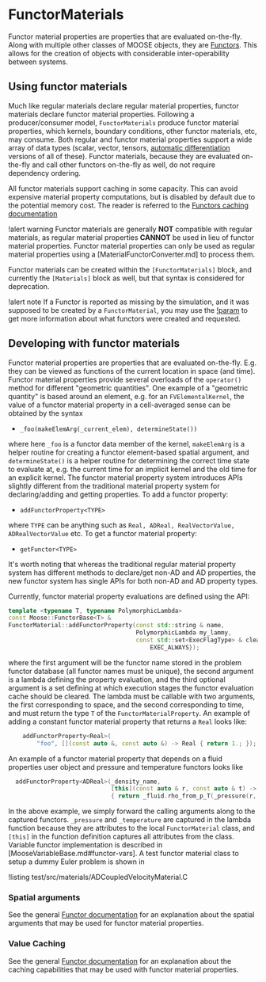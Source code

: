 # FunctorMaterials

Functor material properties are properties that are evaluated on-the-fly.
Along with multiple other classes of MOOSE objects, they are [Functors](syntax/Functors/index.md). This allows
for the creation of objects with considerable inter-operability between systems.

## Using functor materials

Much like regular materials declare regular material properties, functor materials declare functor material properties.
Following a producer/consumer model, `FunctorMaterials` produce functor material properties, which kernels, boundary conditions, other
functor materials, etc, may consume.
Both regular and functor material properties support a wide array of data types (scalar, vector, tensors,
[automatic differentiation](automatic_differentiation/index.md) versions of all of these). Functor materials, because they are evaluated on-the-fly
and call other functors on-the-fly as well, do not require dependency ordering.

All functor materials support caching in some capacity. This can avoid expensive material property computations, but is
disabled by default due to the potential memory cost. The reader is referred to the [Functors caching documentation](syntax/Functors/index.md#caching)

!alert warning
Functor materials are generally **NOT** compatible with regular materials, as regular material properties **CANNOT** be used
in lieu of functor material properties. Functor material properties can only be used as regular material properties using a
[MaterialFunctorConverter.md] to process them.

Functor materials can be created within the `[FunctorMaterials]` block, and currently the `[Materials]` block as well,
but that syntax is considered for deprecation.

!alert note
If a Functor is reported as missing by the simulation, and it was supposed to be created by a `FunctorMaterial`,
you may use the [!param](/Debug/SetupDebugAction/show_functors) to get more information about what functors were
created and requested.

## Developing with functor materials

Functor material properties are properties that are evaluated
on-the-fly. E.g. they can be viewed as functions of the current location in
space (and time). Functor material properties provide several overloads of the
`operator()` method for different "geometric quantities". One example of a
"geometric quantity" is based around an element, e.g. for an `FVElementalKernel`, the
value of a functor material property in a cell-averaged sense can be obtained by
the syntax

- `_foo(makeElemArg(_current_elem), determineState())`

where here `_foo` is a functor data member of the kernel, `makeElemArg` is a helper routine for creating a
functor element-based spatial argument, and `determineState()` is a helper routine for determining the correct
time state to evaluate at, e.g. the current time for an implicit kernel and the old time for an explicit kernel.
The functor material property system introduces APIs slightly different from the traditional
material property system for declaring/adding and getting properties. To add a
functor property:

- `addFunctorProperty<TYPE>`

where `TYPE` can be anything such as `Real, ADReal, RealVectorValue, ADRealVectorValue`
etc. To get a functor material property:

- `getFunctor<TYPE>`

It's worth noting that whereas the traditional regular material property system
has different methods to declare/get non-AD and AD properties, the new functor
system has single APIs for both non-AD and AD property types.

Currently, functor material property evaluations are defined using the API:

```c++
template <typename T, typename PolymorphicLambda>
const Moose::FunctorBase<T> &
FunctorMaterial::addFunctorProperty(const std::string & name,
                                    PolymorphicLambda my_lammy,
                                    const std::set<ExecFlagType> & clearance_schedule = {
                                        EXEC_ALWAYS});
```

where the first argument will be the functor name stored in the problem functor database (all functor names must be unique), the second argument is a lambda
defining the property evaluation, and the third optional argument is a set defining at which execution stages the functor evaluation cache should be cleared. The lambda must be callable with two arguments, the first
corresponding to space, and the second corresponding to time, and must return the type `T` of the
`FunctorMaterialProperty`. An example of adding a constant functor material property that returns
a `Real` looks like:

```c++
    addFunctorProperty<Real>(
        "foo", [](const auto &, const auto &) -> Real { return 1.; });
```

An example of a functor material property that depends on a fluid properties user object and pressure and temperature functors looks like

```c++
  addFunctorProperty<ADReal>(_density_name,
                             [this](const auto & r, const auto & t) -> ADReal
                             { return _fluid.rho_from_p_T(_pressure(r, t), _temperature(r, t)); });
```

In the above example, we simply forward the calling arguments along to the captured functors.
`_pressure` and `_temperature` are captured in the lambda function because they are attributes to the local
`FunctorMaterial` class, and `[this]` in the function definition captures all attributes from the class.
Variable functor implementation is described in [MooseVariableBase.md#functor-vars]. A test functor material
class to setup a dummy Euler problem is shown in

!listing test/src/materials/ADCoupledVelocityMaterial.C

### Spatial arguments

See the general [Functor documentation](syntax/Functors/index.md#spatial-overload) for an explanation about the spatial arguments that
may be used for functor material properties.

### Value Caching

See the general [Functor documentation](syntax/Functors/index.md#caching) for an explanation about the
caching capabilities that may be used with functor material properties.
